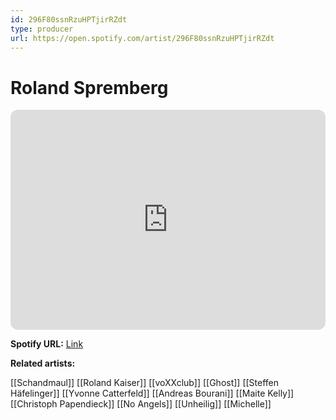 ```yaml
---
id: 296F80ssnRzuHPTjirRZdt
type: producer
url: https://open.spotify.com/artist/296F80ssnRzuHPTjirRZdt
---
```

# Roland Spremberg

<iframe style="border-radius:12px" src="https://open.spotify.com/embed/artist/296F80ssnRzuHPTjirRZdt" width="100%" height="352" frameBorder="0" allowfullscreen="" allow="autoplay; clipboard-write; encrypted-media; fullscreen; picture-in-picture" loading="lazy"></iframe>

**Spotify URL:** [Link](https://open.spotify.com/artist/296F80ssnRzuHPTjirRZdt)

**Related artists:**

[[Schandmaul]]
[[Roland Kaiser]]
[[voXXclub]]
[[Ghost]]
[[Steffen Häfelinger]]
[[Yvonne Catterfeld]]
[[Andreas Bourani]]
[[Maite Kelly]]
[[Christoph Papendieck]]
[[No Angels]]
[[Unheilig]]
[[Michelle]]
